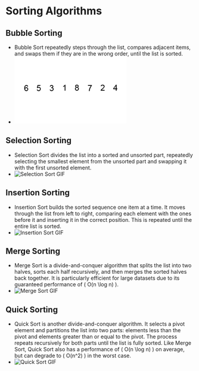 # Sorting Algorithms

## Bubble Sorting

- Bubble Sort repeatedly steps through the list, compares adjacent items, and swaps them if they are in the wrong order, until the list is sorted.
- ![Bubble Sort GIF](../../images/bubble_sort.gif)

## Selection Sorting

- Selection Sort divides the list into a sorted and unsorted part, repeatedly selecting the smallest element from the unsorted part and swapping it with the first unsorted element.
- ![Selection Sort GIF](https://example.com/selection-sort.gif) 

## Insertion Sorting

- Insertion Sort builds the sorted sequence one item at a time. It moves through the list from left to right, comparing each element with the ones before it and inserting it in the correct position. This is repeated until the entire list is sorted.
- ![Insertion Sort GIF](https://example.com/insertion-sort.gif)

## Merge Sorting

- Merge Sort is a divide-and-conquer algorithm that splits the list into two halves, sorts each half recursively, and then merges the sorted halves back together. It is particularly efficient for large datasets due to its guaranteed performance of \( O(n \log n) \).
- ![Merge Sort GIF](https://example.com/merge-sort.gif) 

## Quick Sorting

- Quick Sort is another divide-and-conquer algorithm. It selects a pivot element and partitions the list into two parts: elements less than the pivot and elements greater than or equal to the pivot. The process repeats recursively for both parts until the list is fully sorted. Like Merge Sort, Quick Sort also has a performance of \( O(n \log n) \) on average, but can degrade to \( O(n^2) \) in the worst case.
- ![Quick Sort GIF](https://example.com/quick-sort.gif) 

